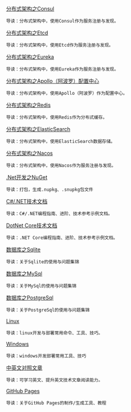 [分布式架构之Consul](./Articles/Consul.md)

```
导读：分布式架构中，使用Consul作为服务注册与发现。
```

[分布式架构之Etcd](./Articles/Etcd.md)

```
导读：分布式架构中，使用Etcd作为服务注册与发现。
```

[分布式架构之Eureka](./Articles/Eureka.md)

```
导读：分布式架构中，使用Eureka作为服务注册与发现。
```

[分布式架构之Apollo（阿波罗）配置中心](./Articles/Apollo.md)

```
导读：分布式架构中，使用Apollo（阿波罗）作为配置中心。
```

[分布式架构之Redis](./Articles/Redis.md)

```
导读：分布式架构中，使用Redis作为分布式缓存。
```

[分布式架构之ElasticSearch](./Articles/ElasticSearch.md)

```
导读：分布式架构中，使用ElasticSearch数据存储。
```

[分布式架构之Nacos](./Articles/Nacos.md)

```
导读：分布式架构中，使用Nacos作为服务注册与发现。
```

[.Net开发之NuGet](./Articles/NuGet.md)

```
导读：打包，生成.nupkg、.snupkg包文件
```

[C#/.NET技术文档](./Articles/CSharpDotNet.md)

```
导读：C#/.NET编程指南、进阶、技术参考示例文档。
```

[DotNet Core技术文档](./Articles/DotNetCore.md)

```
导读：.NET Core编程指南、进阶、技术参考示例文档。
```

[数据库之Sqlite](./Articles/Sqlite.md)

```
导读：关于Sqlite的使用与问题集锦
```

[数据库之MySql](./Articles/MySql.md)

```
导读：关于MySql的使用与问题集锦
```

[数据库之PostgreSql](./Articles/PostgreSql.md)

```
导读：关于PostgreSql的使用与问题集锦
```

[Linux](./Articles/Linux.md)

```
导读：linux开发与部署常用命令、工具、技巧。
```

[Windows](./Articles/Windows.md)

```
导读：windows开发部署常用工具、技巧
```

[中英文对照文章](./Articles/EnglishChineseComparison.md)

```
导读：可学习英文、提升英文技术文章阅读能力。
```

[GitHub Pages](./Articles/GhPages.md)

```
导读：关于GitHub Pages的制作/生成工具、教程
```
